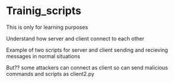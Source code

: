 # Trainig_scripts
This is only for learning purposes

Understand how server and client connect to each other

Example of two scripts for server and client sending and recieving messages in normal situations 

But?? some attackers can connect as client so can send malicious commands and scripts as client2.py

